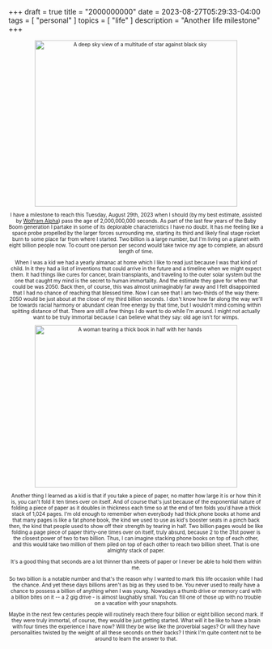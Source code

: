 +++
draft = true
title = "2000000000"
date = 2023-08-27T05:29:33-04:00
tags = [
  "personal"
]
topics = [
  "life"
]
description = "Another life milestone"
+++

<div align="center" style="font-size:x-small"><img src="https://milkfish08.s3.amazonaws.com/photo/blog/abovethefold/26829267114_2a84c285e7_c.jpg" alt="A deep sky view of a multitude of star against black sky" title="Hubble Friday - Heavy Metal Stars" width="400" height="328" /><br />

I have a milestone to reach this Tuesday, August 29th, 2023 when I should (by my best estimate, assisted by [Wolfram Alpha](https://www.wolframalpha.com/)) pass the age of 2,000,000,000 seconds. 
As part of the last few years of the Baby Boom generation I partake in some of its deplorable characteristics I have no doubt. 
It has me feeling like a space probe propelled by the larger forces surrounding me, starting its third and likely final stage rocket burn to some place far from where I started. 
Two billion is a large number, but I'm living on a planet with eight billion people now. 
To count one person per second would take twice my age to complete, an absurd length of time.

When I was a kid we had a yearly almanac at home which I like to read just because I was that kind of child. 
In it they had a list of inventions that could arrive in the future and a timeline when we might expect them. 
It had things like cures for cancer, brain transplants, and traveling to the outer solar system but the one that caught my mind is the secret to human immortality. 
And the estimate they gave for when that could be was 2050. 
Back then, of course, this was almost unimaginably far away and I felt disappointed that I had no chance of reaching that blessed time. 
Now I can see that I am two-thirds of the way there: 2050 would be just about at the close of my third billion seconds. 
I don't know how far along the way we'll be towards racial harmony or abundant clean free energy by that time, but I wouldn't mind coming within spitting distance of that. 
There are still a few things I do want to do while I'm around. 
I might not actually want to be truly immortal because I can believe what they say: old age isn't for wimps.

<div align="center" style="font-size:x-small"><img src="https://milkfish08.s3.amazonaws.com/photo/blog/abovethefold/4616867629_a174048400_c.jpg" alt="A woman tearing a thick book in half with her hands" title="Telephone Book Torn in Half" width="400" height="320" /><br />

Another thing I learned as a kid is that if you take a piece of paper, no matter how large it is or how thin it is, you can't fold it ten times over on itself. 
And of course that's just because of the exponential nature of folding a piece of paper as it doubles in thickness each time so at the end of ten folds you'd have a thick stack of 1,024 pages. 
I'm old enough to remember when everybody had thick phone books at home and that many pages is like a fat phone book, the kind we used to use as kid's booster seats in a pinch back then, the kind that people used to show off their strength by tearing in half. 
Two billion pages would be like folding a page piece of paper thirty-one times over on itself, truly absurd, because 2 to the 31st power is the closest power of two to two billion.
Thus, I can imagine stacking phone books on top of each other, and this would take two million of them piled on top of each other to reach two billion sheet. 
That is one almighty stack of paper. 

It's a good thing that seconds are a lot thinner than sheets of paper or I never be able to hold them within me.

So two billion is a notable number and that's the reason why I wanted to mark this life occasion while I had the chance. 
And yet these days billions aren't as big as they used to be. You never used to really have a chance to possess a billion of anything when I was young. 
Nowadays a thumb drive or memory card with a billion bites on it -- a 2 gig drive - is almost laughably small. 
You can fill one of those up with no trouble on a vacation with your snapshots. 

Maybe in the next few centuries people will routinely reach there four billion or eight billion second mark. 
If they were truly immortal, of course, they would be just getting started. 
What will it be like to have a brain with four times the experience I have now? 
Will they be wise like the proverbial sages? 
Or will they have personalities twisted by the weight of all these seconds on their backs? 
I think I'm quite content not to be around to learn the answer to that.